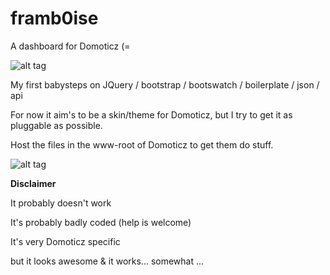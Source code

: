 framb0ise
=========

A dashboard for Domoticz (=

![alt tag](https://raw.github.com/safi78/framb0ise/master/screenshots/dashboard.png)


My first babysteps on JQuery / bootstrap / bootswatch / boilerplate / json / api

For now it aim's to be a skin/theme for Domoticz, but I try to get it as pluggable as possible.

Host the files in the www-root of Domoticz to get them do stuff.

![alt tag](https://raw.github.com/safi78/framb0ise/master/screenshots/temperature.png)

**Disclaimer**

It probably doesn't work

It's probably badly coded (help is welcome)

It's very Domoticz specific

but it looks awesome & it works... somewhat ...
